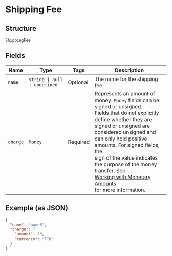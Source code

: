 
# Shipping Fee

## Structure

`ShippingFee`

## Fields

| Name | Type | Tags | Description |
|  --- | --- | --- | --- |
| `name` | `string \| null \| undefined` | Optional | The name for the shipping fee. |
| `charge` | [`Money`](../../doc/models/money.md) | Required | Represents an amount of money. `Money` fields can be signed or unsigned.<br>Fields that do not explicitly define whether they are signed or unsigned are<br>considered unsigned and can only hold positive amounts. For signed fields, the<br>sign of the value indicates the purpose of the money transfer. See<br>[Working with Monetary Amounts](https://developer.squareup.com/docs/build-basics/working-with-monetary-amounts)<br>for more information. |

## Example (as JSON)

```json
{
  "name": "name6",
  "charge": {
    "amount": 80,
    "currency": "TTD"
  }
}
```

